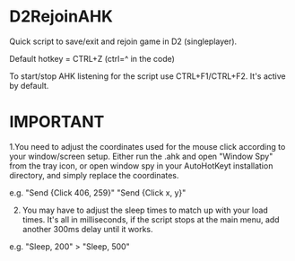 # D2RejoinAHK
Quick script to save/exit and rejoin game in D2 (singleplayer).

Default hotkey = CTRL+Z (ctrl=^ in the code)

To start/stop AHK listening for the script use CTRL+F1/CTRL+F2. It's active by default.

# IMPORTANT

1.You need to adjust the coordinates used for the mouse click according to your window/screen setup. Either run the .ahk and open "Window Spy" from the tray icon, or open window spy in your AutoHotKeyt installation directory, and simply replace the coordinates.

e.g. "Send {Click 406, 259}" "Send {Click x, y}"

2. You may have to adjust the sleep times to match up with your load times. It's all in milliseconds, if the script stops at the main menu, add another 300ms delay until it works.

e.g. "Sleep, 200" > "Sleep, 500"  
